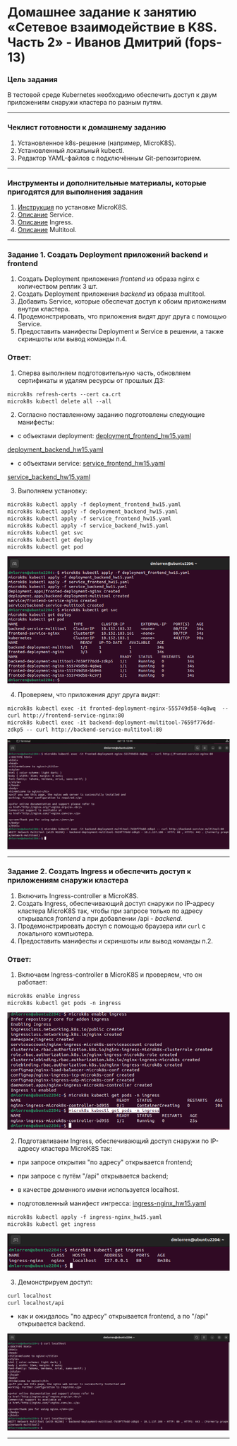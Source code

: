 # Домашнее задание к занятию «Сетевое взаимодействие в K8S. Часть 2» - Иванов Дмитрий (fops-13)

### Цель задания

В тестовой среде Kubernetes необходимо обеспечить доступ к двум приложениям снаружи кластера по разным путям.

------

### Чеклист готовности к домашнему заданию

1. Установленное k8s-решение (например, MicroK8S).
2. Установленный локальный kubectl.
3. Редактор YAML-файлов с подключённым Git-репозиторием.

------

### Инструменты и дополнительные материалы, которые пригодятся для выполнения задания

1. [Инструкция](https://microk8s.io/docs/getting-started) по установке MicroK8S.
2. [Описание](https://kubernetes.io/docs/concepts/services-networking/service/) Service.
3. [Описание](https://kubernetes.io/docs/concepts/services-networking/ingress/) Ingress.
4. [Описание](https://github.com/wbitt/Network-MultiTool) Multitool.

------

### Задание 1. Создать Deployment приложений backend и frontend

1. Создать Deployment приложения _frontend_ из образа nginx с количеством реплик 3 шт.
2. Создать Deployment приложения _backend_ из образа multitool. 
3. Добавить Service, которые обеспечат доступ к обоим приложениям внутри кластера. 
4. Продемонстрировать, что приложения видят друг друга с помощью Service.
5. Предоставить манифесты Deployment и Service в решении, а также скриншоты или вывод команды п.4.


### Ответ:

1. Сперва выполняем подготовительную часть, обновляем сертификаты и удалям ресурсы от прошлых ДЗ:
```
microk8s refresh-certs --cert ca.crt
microk8s kubectl delete all --all
```

2. Согласно поставленному заданию подготовлены следующие манифесты:

- с объектами deployment:
[deployment_frontend_hw15.yaml](./src/deployment_frontend_hw15.yaml) 

[deployment_backend_hw15.yaml](./src/deployment_backend_hw15.yaml) 


- с объектами service:
[service_frontend_hw15.yaml](./src/service_frontend_hw15.yaml)

[service_backend_hw15.yaml](./src/service_backend_hw15.yaml)

3. Выполняем установку:
```
microk8s kubectl apply -f deployment_frontend_hw15.yaml 
microk8s kubectl apply -f deployment_backend_hw15.yaml 
microk8s kubectl apply -f service_frontend_hw15.yaml 
microk8s kubectl apply -f service_backend_hw15.yaml 
microk8s kubectl get svc
microk8s kubectl get deploy
microk8s kubectl get pod
```

<img src="img/mikro_01.png">


4. Проверяем, что приложения друг друга видят:
```
microk8s kubectl exec -it fronted-deployment-nginx-555749d58-4q8wq  -- curl http://frontend-service-nginx:80
microk8s kubectl exec -it backend-deployment-multitool-7659f776dd-zdkp5 -- curl http://backend-service-multitool:80
```

<img src="img/mikro_02.png">


------

### Задание 2. Создать Ingress и обеспечить доступ к приложениям снаружи кластера

1. Включить Ingress-controller в MicroK8S.
2. Создать Ingress, обеспечивающий доступ снаружи по IP-адресу кластера MicroK8S так, чтобы при запросе только по адресу открывался _frontend_ а при добавлении /api - _backend_.
3. Продемонстрировать доступ с помощью браузера или `curl` с локального компьютера.
4. Предоставить манифесты и скриншоты или вывод команды п.2.


### Ответ:

1. Включаем Ingress-controller в MicroK8S и проверяем, что он работает:
```
microk8s enable ingress
microk8s kubectl get pods -n ingress
```

<img src="img/mikro_03.png">

2. Подготавливаем Ingress, обеспечивающий доступ снаружи по IP-адресу кластера MicroK8S так:
- при запросе открытия "по адресу" открывается frontend; 
- при запросе с путём "/api" открывается backend;
- в качестве доменного имени используется localhost.

- подготовленный манифест ингресса:
[ingress-nginx_hw15.yaml](./src/ingress-nginx_hw15.yaml) 

```
microk8s kubectl apply -f ingress-nginx_hw15.yaml
microk8s kubectl get ingress
```

<img src="img/mikro_04.png">

3. Демонстрируем доступ:
```
curl localhost
curl localhost/api
```
- как и ожидалось "по адресу" открывается frontend, а по "/api" открывается backend.
<img src="img/mikro_05.png">

------

